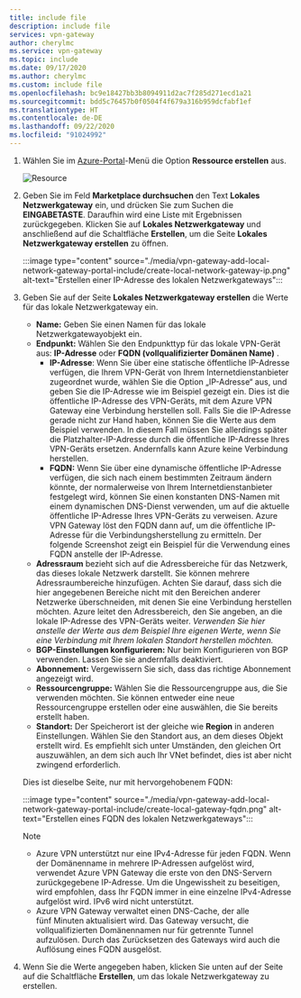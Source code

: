 ```yaml
---
title: include file
description: include file
services: vpn-gateway
author: cherylmc
ms.service: vpn-gateway
ms.topic: include
ms.date: 09/17/2020
ms.author: cherylmc
ms.custom: include file
ms.openlocfilehash: bc9e18427bb3b8094911d2ac7f285d271ecd1a21
ms.sourcegitcommit: bdd5c76457b0f0504f4f679a316b959dcfabf1ef
ms.translationtype: HT
ms.contentlocale: de-DE
ms.lasthandoff: 09/22/2020
ms.locfileid: "91024992"
---
```

1. Wählen Sie im [Azure-Portal](https://portal.azure.com)-Menü die Option **Ressource erstellen** aus.

   ![Resource](./media/vpn-gateway-add-local-network-gateway-portal-include/azure-portal-create-resource.png)
2. Geben Sie im Feld **Marketplace durchsuchen** den Text **Lokales Netzwerkgateway** ein, und drücken Sie zum Suchen die **EINGABETASTE**. Daraufhin wird eine Liste mit Ergebnissen zurückgegeben. Klicken Sie auf **Lokales Netzwerkgateway** und anschließend auf die Schaltfläche **Erstellen**, um die Seite **Lokales Netzwerkgateway erstellen** zu öffnen.

   :::image type="content" source="./media/vpn-gateway-add-local-network-gateway-portal-include/create-local-network-gateway-ip.png" alt-text="Erstellen einer IP-Adresse des lokalen Netzwerkgateways":::

3. Geben Sie auf der Seite **Lokales Netzwerkgateway erstellen** die Werte für das lokale Netzwerkgateway ein.

   - **Name:** Geben Sie einen Namen für das lokale Netzwerkgatewayobjekt ein.
   - **Endpunkt:** Wählen Sie den Endpunkttyp für das lokale VPN-Gerät aus: **IP-Adresse** oder **FQDN (vollqualifizierter Domänen Name)** .
      - **IP-Adresse**: Wenn Sie über eine statische öffentliche IP-Adresse verfügen, die Ihrem VPN-Gerät von Ihrem Internetdienstanbieter zugeordnet wurde, wählen Sie die Option „IP-Adresse“ aus, und geben Sie die IP-Adresse wie im Beispiel gezeigt ein. Dies ist die öffentliche IP-Adresse des VPN-Geräts, mit dem Azure VPN Gateway eine Verbindung herstellen soll. Falls Sie die IP-Adresse gerade nicht zur Hand haben, können Sie die Werte aus dem Beispiel verwenden. In diesem Fall müssen Sie allerdings später die Platzhalter-IP-Adresse durch die öffentliche IP-Adresse Ihres VPN-Geräts ersetzen. Andernfalls kann Azure keine Verbindung herstellen.
      - **FQDN:** Wenn Sie über eine dynamische öffentliche IP-Adresse verfügen, die sich nach einem bestimmten Zeitraum ändern könnte, der normalerweise von Ihrem Internetdienstanbieter festgelegt wird, können Sie einen konstanten DNS-Namen mit einem dynamischen DNS-Dienst verwenden, um auf die aktuelle öffentliche IP-Adresse Ihres VPN-Geräts zu verweisen. Azure VPN Gateway löst den FQDN dann auf, um die öffentliche IP-Adresse für die Verbindungsherstellung zu ermitteln. Der folgende Screenshot zeigt ein Beispiel für die Verwendung eines FQDN anstelle der IP-Adresse.
   - **Adressraum** bezieht sich auf die Adressbereiche für das Netzwerk, das dieses lokale Netzwerk darstellt. Sie können mehrere Adressraumbereiche hinzufügen. Achten Sie darauf, dass sich die hier angegebenen Bereiche nicht mit den Bereichen anderer Netzwerke überschneiden, mit denen Sie eine Verbindung herstellen möchten. Azure leitet den Adressbereich, den Sie angeben, an die lokale IP-Adresse des VPN-Geräts weiter. *Verwenden Sie hier anstelle der Werte aus dem Beispiel Ihre eigenen Werte, wenn Sie eine Verbindung mit Ihrem lokalen Standort herstellen möchten.*
   - **BGP-Einstellungen konfigurieren:** Nur beim Konfigurieren von BGP verwenden. Lassen Sie sie andernfalls deaktiviert.
   - **Abonnement:** Vergewissern Sie sich, dass das richtige Abonnement angezeigt wird.
   - **Ressourcengruppe:** Wählen Sie die Ressourcengruppe aus, die Sie verwenden möchten. Sie können entweder eine neue Ressourcengruppe erstellen oder eine auswählen, die Sie bereits erstellt haben.
   - **Standort:** Der Speicherort ist der gleiche wie **Region** in anderen Einstellungen. Wählen Sie den Standort aus, an dem dieses Objekt erstellt wird. Es empfiehlt sich unter Umständen, den gleichen Ort auszuwählen, an dem sich auch Ihr VNet befindet, dies ist aber nicht zwingend erforderlich.

   Dies ist dieselbe Seite, nur mit hervorgehobenem FQDN:

   :::image type="content" source="./media/vpn-gateway-add-local-network-gateway-portal-include/create-local-gateway-fqdn.png" alt-text="Erstellen eines FQDN des lokalen Netzwerkgateways":::

   > [!NOTE]
   >
   > * Azure VPN unterstützt nur eine IPv4-Adresse für jeden FQDN. Wenn der Domänenname in mehrere IP-Adressen aufgelöst wird, verwendet Azure VPN Gateway die erste von den DNS-Servern zurückgegebene IP-Adresse. Um die Ungewissheit zu beseitigen, wird empfohlen, dass Ihr FQDN immer in eine einzelne IPv4-Adresse aufgelöst wird. IPv6 wird nicht unterstützt.
   > * Azure VPN Gateway verwaltet einen DNS-Cache, der alle fünf Minuten aktualisiert wird. Das Gateway versucht, die vollqualifizierten Domänennamen nur für getrennte Tunnel aufzulösen. Durch das Zurücksetzen des Gateways wird auch die Auflösung eines FQDN ausgelöst.
   >

4. Wenn Sie die Werte angegeben haben, klicken Sie unten auf der Seite auf die Schaltfläche **Erstellen**, um das lokale Netzwerkgateway zu erstellen.
